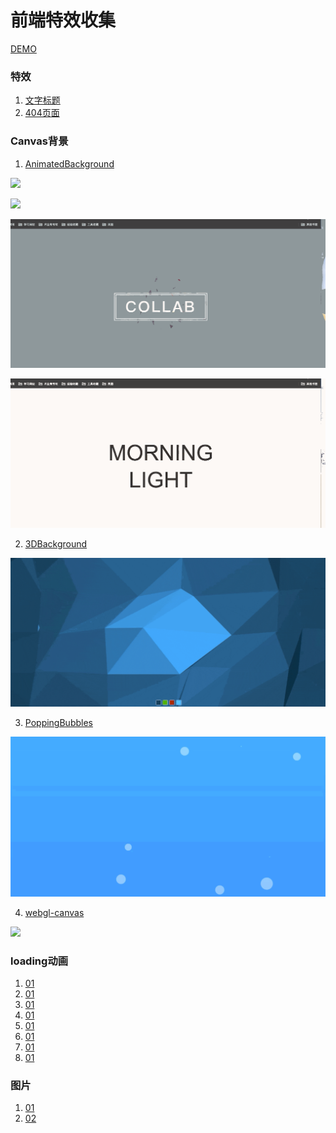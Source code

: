 # 前端特效收集

[DEMO](https://keiferju.github.io/css3-anime/)

### 特效
1. [文字标题](anime/font/01)
2. [404页面](anime/404/01)

### Canvas背景
1. [AnimatedBackground](anime/canvas/AnimatedBackground)

![](anime/canvas/AnimatedBackground/img/1.gif)

![](anime/canvas/iAnimatedBackground/mg/2.gif)

![](anime/canvas/AnimatedBackground/img/3.gif)

![](anime/canvas/AnimatedBackground/img/4.gif)

2. [3DBackground](anime/canvas/3DBackground)

![](anime/canvas/3DBackground/img/5.gif)

3. [PoppingBubbles](anime/canvas/PoppingBubbles)

![](anime/canvas/PoppingBubbles/img/3-1.gif)

4. [webgl-canvas](anime/canvas/webgl-canvas)

![](anime/canvas/webgl-canvas/webgl-canvas.png)

### loading动画

1. [01](anime/loading/00)
2. [01](anime/loading/01)
3. [01](anime/loading/02)
4. [01](anime/loading/03)
5. [01](anime/loading/04)
6. [01](anime/loading/05)
7. [01](anime/loading/06)
8. [01](anime/loading/07)


### 图片
1. [01](anime/images/checked)
2. [02](anime/images/adipoli)